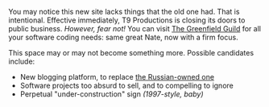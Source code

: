 You may notice this new site lacks things that the old one had. That is intentional. Effective immediately, T9 Productions is closing its doors to public business. *However, fear not!* You can visit [The Greenfield Guild](http://greenfieldguild.com) for all your software coding needs: same great Nate, now with a firm focus.

This space may or may not become something more. Possible candidates include:
- New blogging platform, to replace [the Russian-owned one](https://temujin9.livejournal.com/)
- Software projects too absurd to sell, and to compelling to ignore
- Perpetual "under-construction" sign *(1997-style, baby)*
